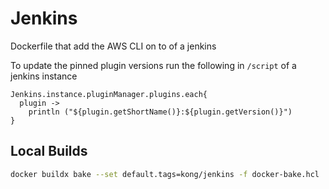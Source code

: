 # Jenkins

Dockerfile that add the AWS CLI on to of a jenkins

To update the pinned plugin versions run the following in `/script` of a jenkins instance

```
Jenkins.instance.pluginManager.plugins.each{
  plugin ->
    println ("${plugin.getShortName()}:${plugin.getVersion()}")
}
```

## Local Builds

```bash
docker buildx bake --set default.tags=kong/jenkins -f docker-bake.hcl
```
